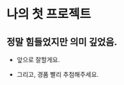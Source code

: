 나의 첫 프로젝트
=============

정말 힘들었지만 의미 깊었음.
----------------------

* 앞으로 잘할게요.

* 그리고, 경품 빨리 추첨해주세요.
